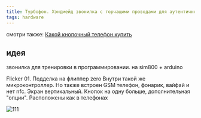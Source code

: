 ```yaml
---
title: Турбофон. Хэндмейд звонилка с торчащими проводами для аутентичности
tags: hardware
---
```


смотри также: [Какой кнопочный телефон купить](../hardware/vybor-telefona.md)

## идея
звонилка для тренировки в программировании. на sim800 + arduino

Flicker 01. Подделка на флиппер zero
Внутри такой же микроконтроллер. Но также встроен GSM телефон, фонарик, вайфай и нет nfc.
Экран вертикальный. Кнопок на одну больше, дополнительная "опции". Расположены как в телефонах

![111](https://user-images.githubusercontent.com/17731587/181620428-ed1eed65-015d-43bb-b8ae-0dcc8893ad77.png)
